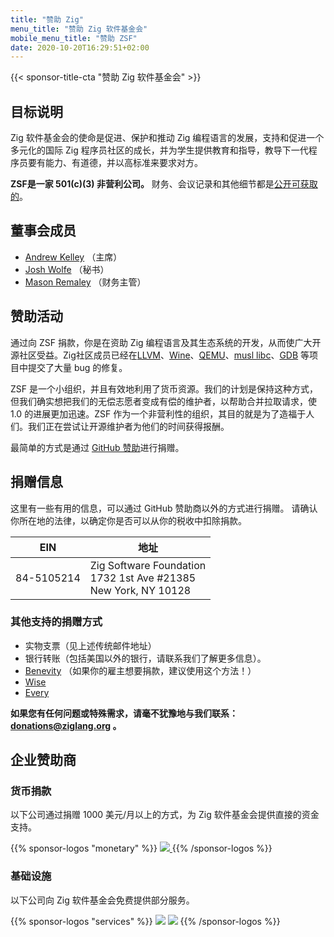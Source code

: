 ```yaml
---
title: "赞助 Zig"
menu_title: "赞助 Zig 软件基金会"
mobile_menu_title: "赞助 ZSF"
date: 2020-10-20T16:29:51+02:00
---
```

{{< sponsor-title-cta "赞助 Zig 软件基金会" >}}

## 目标说明
Zig 软件基金会的使命是促进、保护和推动 Zig 编程语言的发展，支持和促进一个多元化的国际 Zig 程序员社区的成长，并为学生提供教育和指导，教导下一代程序员要有能力、有道德，并以高标准来要求对方。

**ZSF是一家 501(c)(3) 非营利公司。** 财务、会议记录和其他细节都是[公开可获取的](https://drive.google.com/drive/folders/1ucHARxVbhrBbuZDbhrGHYDTsYAs8_bMH?usp=sharing)。

## 董事会成员

- [Andrew Kelley](https://andrewkelley.me/) （主席）
- [Josh Wolfe](https://github.com/thejoshwolfe/) （秘书）
- [Mason Remaley](https://twitter.com/masonremaley/) （财务主管）

## 赞助活动

通过向 ZSF 捐款，你是在资助 Zig 编程语言及其生态系统的开发，从而使广大开源社区受益。Zig社区成员已经在[LLVM](https://llvm.org/)、[Wine](https://winehq.org/)、[QEMU](https://qemu.org/)、[musl libc](https://musl.libc.org/)、[GDB](https://www.gnu.org/software/gdb/) 等项目中提交了大量 bug 的修复。

ZSF 是一个小组织，并且有效地利用了货币资源。我们的计划是保持这种方式，但我们确实想把我们的无偿志愿者变成有偿的维护者，以帮助合并拉取请求，使 1.0 的进展更加迅速。ZSF 作为一个非营利性的组织，其目的就是为了造福于人们。我们正在尝试让开源维护者为他们的时间获得报酬。

最简单的方式是通过 [GitHub 赞助](https://github.com/sponsors/ziglang)进行捐赠。

## 捐赠信息
这里有一些有用的信息，可以通过 GitHub 赞助商以外的方式进行捐赠。
请确认你所在地的法律，以确定你是否可以从你的税收中扣除捐款。

|   **EIN**   | **地址** |
|-------------|-------------|
| 84-5105214  | Zig Software Foundation  <br> 1732 1st Ave #21385  <br> New York, NY 10128|

### 其他支持的捐赠方式
- 实物支票（见上述传统邮件地址）
- 银行转账（包括美国以外的银行，请联系我们了解更多信息）。
- [Benevity](https://benevity.com) （如果你的雇主想要捐款，建议使用这个方法！）
- [Wise](https://wise.com)
- [Every](https://www.every.org/zig-software-foundation-inc/)

**如果您有任何问题或特殊需求，请毫不犹豫地与我们联系：donations@ziglang.org 。**

## 企业赞助商

### 货币捐款
以下公司通过捐赠 1000 美元/月以上的方式，为 Zig 软件基金会提供直接的资金支持。

{{% sponsor-logos "monetary" %}}
 <a href="https://pex.com" rel="noopener nofollow" target="_blank"><picture>
   <picture>
     <source srcset="/pex-white.svg" media="(prefers-color-scheme: dark)">
     <img src="/pex-dark.svg">
   </picture>
 </a>
{{% /sponsor-logos %}}

### 基础设施
以下公司向 Zig 软件基金会免费提供部分服务。

{{% sponsor-logos "services" %}}
![](/lavatech.png)
![](/dropbox.png)
{{% /sponsor-logos %}}














